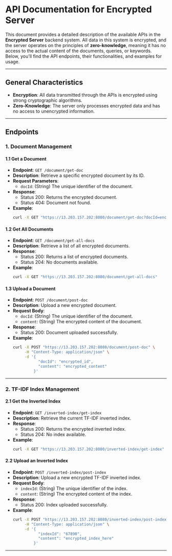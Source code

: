 # API Documentation for Encrypted Server

This document provides a detailed description of the available APIs in the **Encrypted Server** backend system. All data in this system is encrypted, and the server operates on the principles of **zero-knowledge**, meaning it has no access to the actual content of the documents, queries, or keywords. Below, you'll find the API endpoints, their functionalities, and examples for usage.

---

## General Characteristics
- **Encryption**: All data transmitted through the APIs is encrypted using strong cryptographic algorithms.
- **Zero-Knowledge**: The server only processes encrypted data and has no access to unencrypted information.

---

## Endpoints

### 1. **Document Management**

#### **1.1 Get a Document**
- **Endpoint**: `GET /document/get-doc`
- **Description**: Retrieve a specific encrypted document by its ID.
- **Request Parameters**:
  - `docId`: (String) The unique identifier of the document.
- **Response**:
  - Status 200: Returns the encrypted document.
  - Status 404: Document not found.
- **Example**:
  ```bash
  curl -X GET "https://13.203.157.202:8080/document/get-doc?docId=encrypted_id"
  ```

#### **1.2 Get All Documents**
- **Endpoint**: `GET /document/get-all-docs`
- **Description**: Retrieve a list of all encrypted documents.
- **Response**:
  - Status 200: Returns a list of encrypted documents.
  - Status 204: No documents available.
- **Example**:
  ```bash
  curl -X GET "https://13.203.157.202:8080/document/get-all-docs"
  ```

#### **1.3 Upload a Document**
- **Endpoint**: `POST /document/post-doc`
- **Description**: Upload a new encrypted document.
- **Request Body**:
  - `docId`: (String) The unique identifier of the document.
  - `content`: (String) The encrypted content of the document.
- **Response**:
  - Status 200: Document uploaded successfully.
- **Example**:
  ```bash
  curl -X POST "https://13.203.157.202:8080/document/post-doc" \
       -H "Content-Type: application/json" \
       -d '{
             "docId": "encrypted_id",
             "content": "encrypted_content"
           }'
  ```

---

### 2. **TF-IDF Index Management**

#### **2.1 Get the Inverted Index**
- **Endpoint**: `GET /inverted-index/get-index`
- **Description**: Retrieve the current TF-IDF inverted index.
- **Response**:
  - Status 200: Returns the encrypted inverted index.
  - Status 204: No index available.
- **Example**:
  ```bash
  curl -X GET "https://13.203.157.202:8080/inverted-index/get-index"
  ```

#### **2.2 Upload an Inverted Index**
- **Endpoint**: `POST /inverted-index/post-index`
- **Description**: Upload a new encrypted TF-IDF inverted index.
- **Request Body**:
  - `indexId`: (String) The unique identifier of the index.
  - `content`: (String) The encrypted content of the index.
- **Response**:
  - Status 200: Index uploaded successfully.
- **Example**:
  ```bash
  curl -X POST "https://13.203.157.202:8080/inverted-index/post-index" \
       -H "Content-Type: application/json" \
       -d '{
             "indexId": "67890",
             "content": "encrypted_index_here"
           }'
  ```

---

